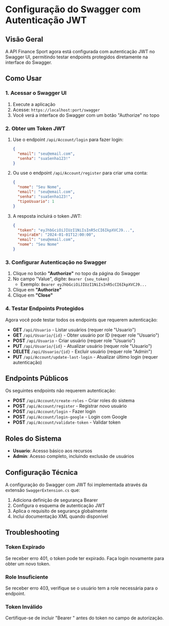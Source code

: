 # Configuração do Swagger com Autenticação JWT

## Visão Geral

A API Finance Sport agora está configurada com autenticação JWT no Swagger UI, permitindo testar endpoints protegidos diretamente na interface do Swagger.

## Como Usar

### 1. Acessar o Swagger UI

1. Execute a aplicação
2. Acesse: `https://localhost:port/swagger`
3. Você verá a interface do Swagger com um botão "Authorize" no topo

### 2. Obter um Token JWT

1. Use o endpoint `/api/Account/login` para fazer login:
   ```json
   {
     "email": "seu@email.com",
     "senha": "suaSenha123!"
   }
   ```

2. Ou use o endpoint `/api/Account/register` para criar uma conta:
   ```json
   {
     "nome": "Seu Nome",
     "email": "seu@email.com",
     "senha": "suaSenha123!",
     "tipoUsuario": 1
   }
   ```

3. A resposta incluirá o token JWT:
   ```json
   {
     "token": "eyJhbGciOiJIUzI1NiIsInR5cCI6IkpXVCJ9...",
     "expiraEm": "2024-01-01T12:00:00",
     "email": "seu@email.com",
     "nome": "Seu Nome"
   }
   ```

### 3. Configurar Autenticação no Swagger

1. Clique no botão **"Authorize"** no topo da página do Swagger
2. No campo "Value", digite: `Bearer {seu_token}`
   - Exemplo: `Bearer eyJhbGciOiJIUzI1NiIsInR5cCI6IkpXVCJ9...`
3. Clique em **"Authorize"**
4. Clique em **"Close"**

### 4. Testar Endpoints Protegidos

Agora você pode testar todos os endpoints que requerem autenticação:

- **GET** `/api/Usuario` - Listar usuários (requer role "Usuario")
- **GET** `/api/Usuario/{id}` - Obter usuário por ID (requer role "Usuario")
- **POST** `/api/Usuario` - Criar usuário (requer role "Usuario")
- **PUT** `/api/Usuario/{id}` - Atualizar usuário (requer role "Usuario")
- **DELETE** `/api/Usuario/{id}` - Excluir usuário (requer role "Admin")
- **PUT** `/api/Account/update-last-login` - Atualizar último login (requer autenticação)

## Endpoints Públicos

Os seguintes endpoints não requerem autenticação:

- **POST** `/api/Account/create-roles` - Criar roles do sistema
- **POST** `/api/Account/register` - Registrar novo usuário
- **POST** `/api/Account/login` - Fazer login
- **POST** `/api/Account/login-google` - Login com Google
- **POST** `/api/Account/validate-token` - Validar token

## Roles do Sistema

- **Usuario**: Acesso básico aos recursos
- **Admin**: Acesso completo, incluindo exclusão de usuários

## Configuração Técnica

A configuração do Swagger com JWT foi implementada através da extensão `SwaggerExtension.cs` que:

1. Adiciona definição de segurança Bearer
2. Configura o esquema de autenticação JWT
3. Aplica o requisito de segurança globalmente
4. Inclui documentação XML quando disponível

## Troubleshooting

### Token Expirado
Se receber erro 401, o token pode ter expirado. Faça login novamente para obter um novo token.

### Role Insuficiente
Se receber erro 403, verifique se o usuário tem a role necessária para o endpoint.

### Token Inválido
Certifique-se de incluir "Bearer " antes do token no campo de autorização. 